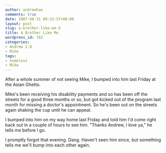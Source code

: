 ```yaml
---
author: andrewhao
comments: true
date: 2007-08-31 09:31:57+00:00
layout: post
slug: a-brother-like-me-5
title: A Brother Like Me
wordpress_id: 782
categories:
- Andrew 2.0
- Mike
tags:
- homeless
- Mike
---
```


After a whole summer of not seeing Mike, I bumped into him last Friday at the Asian Ghetto.

Mike's been receiving his disability payments and so has been off the streets for a good three months or so, but got kicked out of the program last month for missing a doctor's appointment. So he's been out on the streets again shaking the cup until he can appeal.

I bumped into him on my way home last Friday and told him I'd come right back out in a couple of hours to see him. "Thanks Andrew, I love ya," he tells me before I go.

I promptly forgot that evening. Dang. Haven't seen him since, but something tells me we'll bump into each other again.
